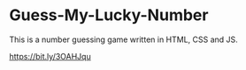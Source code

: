 # Guess-My-Lucky-Number

This is a number guessing game written in HTML, CSS and JS.

https://bit.ly/3OAHJqu
